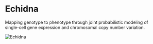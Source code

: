# Echidna
Mapping genotype to phenotype through joint probabilistic modeling of single-cell gene expression and chromosomal copy number variation.



![Echidna](https://github.com/azizilab/echidna3/assets/73508804/cd5588f6-ab6f-4411-8f6a-47a9e4e9e6d5)
